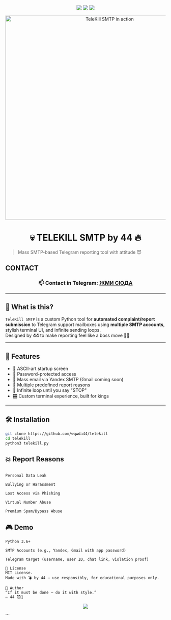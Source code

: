 <p align="center">
  <img src="https://img.shields.io/badge/python-3.6%2B-blue?logo=python" />
  <img src="https://img.shields.io/badge/status-in%20dev-orange" />
  <img src="https://img.shields.io/badge/made%20by-44-black?style=flat&logo=github" />
</p>

<p align="center">
  <img src="media/demo.gif" alt="TeleKill SMTP in action" width="640">
</p>

<h1 align="center">💀 TELEKILL SMTP by 44 🔥</h1>

> Mass SMTP-based Telegram reporting tool with attitude 😈


## CONTACT
<h3 align="center">📫 Contact in Telegram: <a href="https://t.me/+8ZSAFnEv5OtlZDAy">ЖМИ СЮДА</a></h3>

---
## 🎯 What is this?

`TeleKill SMTP` is a custom Python tool for **automated complaint/report submission** to Telegram support mailboxes using **multiple SMTP accounts**, stylish terminal UI, and infinite sending loops.  
Designed by **44** to make reporting feel like a boss move 💼💥

---

## 🧠 Features

- 🎨 ASCII-art startup screen
- 🔐 Password-protected access
- 📩 Mass email via Yandex SMTP (Gmail coming soon)
- 💬 Multiple predefined report reasons
- 🔁 Infinite loop until you say "STOP"
- 🎛️ Custom terminal experience, built for kings

---

## 🛠️ Installation

```bash
git clone https://github.com/wqwda44/telekill
cd telekill
python3 telekill.py
```
## 💥 Report Reasons
```Spam

Personal Data Leak

Bullying or Harassment

Lost Access via Phishing

Virtual Number Abuse

Premium Spam/Bypass Abuse
```

## 🎮 Demo

```🚧 Requirements
Python 3.6+

SMTP Accounts (e.g., Yandex, Gmail with app password)

Telegram target (username, user ID, chat link, violation proof)

📜 License
MIT License.
Made with 💣 by 44 — use responsibly, for educational purposes only.

🧠 Author
“If it must be done — do it with style.”
— 44 😈🤙
```
<p align="center"> <img src="https://readme-typing-svg.herokuapp.com/?lines=Built+with+🧠+by+44;Respect+the+SMTP+God!&center=true&width=440&height=35&color=F70000&vCenter=true&size=20"> </p> ```
